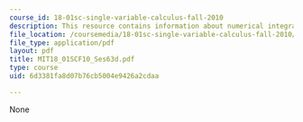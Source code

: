 ```yaml
---
course_id: 18-01sc-single-variable-calculus-fall-2010
description: This resource contains information about numerical integration.
file_location: /coursemedia/18-01sc-single-variable-calculus-fall-2010/6d3381fa8d07b76cb5004e9426a2cdaa_MIT18_01SCF10_Ses63d.pdf
file_type: application/pdf
layout: pdf
title: MIT18_01SCF10_Ses63d.pdf
type: course
uid: 6d3381fa8d07b76cb5004e9426a2cdaa

---
```

None